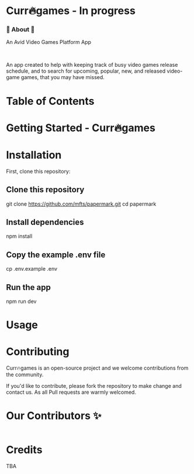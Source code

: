 # Curr🔥games - In progress

### 🚀 About 🚀
<p>An Avid Video Games Platform App</p>
<br/>
<p>An app created to help with keeping track of busy video games release schedule, and to search for upcoming, popular, new, and released video-game games, that you may have missed.</p>

# Table of Contents


# Getting Started - Curr🔥games

# Installation

First, clone this repository:

<!-- start:code block -->
## Clone this repository
git clone https://github.com/mfts/papermark.git
cd papermark

## Install dependencies
npm install

## Copy the example .env file
cp .env.example .env

## Run the app
npm run dev
<!-- end:code block -->

# Usage

# Contributing

Curr🔥games is an open-source project and we welcome contributions from the community.

If you'd like to contribute, please fork the repository to make change and contact us. As all Pull requests are warmly welcomed.

# Our Contributors ✨

<a href="https://github.com/mfts/papermark/graphs/contributors">
  <img src="" />
</a>

# Credits
TBA
